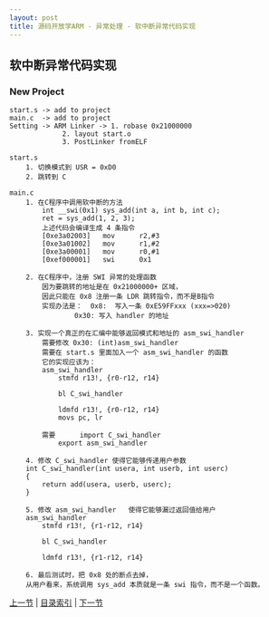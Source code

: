 ```yaml
---
layout: post
title: 源码开放学ARM - 异常处理 - 软中断异常代码实现
---
```


## 软中断异常代码实现
	
### New Project

	start.s -> add to project
	main.c 	-> add to project
	Setting -> ARM Linker -> 1. robase 0x21000000
				 2. layout start.o 
				 3. PostLinker fromELF
	
	start.s
		1. 切换模式到 USR = 0xD0
		2. 跳转到 C
		
	main.c
		1. 在C程序中调用软中断的方法
			int __swi(0x1) sys_add(int a, int b, int c);
			ret = sys_add(1, 2, 3);
			上述代码会编译生成 4 条指令
			[0xe3a02003]   mov      r2,#3
			[0xe3a01002]   mov      r1,#2
			[0xe3a00001]   mov      r0,#1
			[0xef000001]   swi      0x1

		2. 在C程序中，注册 SWI 异常的处理函数
			因为要跳转的地址是在 0x21000000+ 区域，
			因此只能在 0x8 注册一条 LDR 跳转指令，而不是B指令
			实现办法是： 	0x8:  写入一条 0xE59FFxxx (xxx=>020)
					0x30: 写入 handler 的地址 
	
		3. 实现一个真正的在汇编中能够返回模式和地址的 asm_swi_handler
			需要修改 0x30: (int)asm_swi_handler
			需要在 start.s 里面加入一个 asm_swi_handler 的函数
			它的实现应该为：
			asm_swi_handler	
				stmfd r13!, {r0-r12, r14}
	
				bl C_swi_handler
	
				ldmfd r13!, {r0-r12, r14}
				movs pc, lr	
	
			需要  	import C_swi_handler
				export asm_swi_handler
	
		4. 修改 C_swi_handler 使得它能够传递用户参数
		int C_swi_handler(int usera, int userb, int userc)
		{
			return add(usera, userb, userc);	
		}
	
		5. 修改 asm_swi_handler	使得它能够漏过返回值给用户
		asm_swi_handler
			stmfd r13!, {r1-r12, r14}
	
			bl C_swi_handler
	
			ldmfd r13!, {r1-r12, r14}
	
		6. 最后测试时，把 0x8 处的断点去掉，
		从用户看来，系统调用 sys_add 本质就是一条 swi 指令，而不是一个函数。
	
		


[上一节](chp8-3.html)  |  [目录索引](../index.html)  |  [下一节](chp9-1.html)
